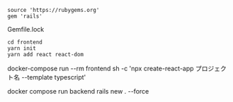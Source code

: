 

```Gemfile
source 'https://rubygems.org'
gem 'rails'
```
Gemfile.lock
```
cd frontend
yarn init
yarn add react react-dom
```
docker-compose run --rm frontend sh -c 'npx create-react-app プロジェクト名 --template typescript'

docker compose run backend rails new . --force
